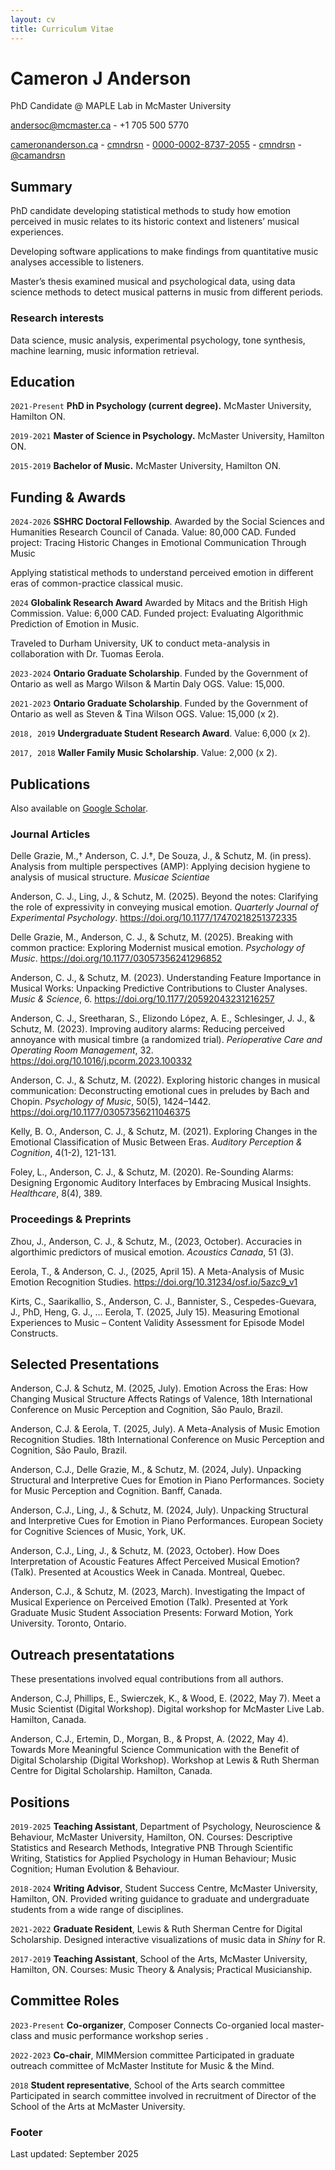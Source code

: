```yaml
---
layout: cv
title: Curriculum Vitae
---
```

# Cameron J Anderson
PhD Candidate @ MAPLE Lab in McMaster University

<a href="andersoc@mcmaster.ca"><i class="fa-solid fa-envelope"></i>andersoc@mcmaster.ca</a> - <i class="fa-solid fa-phone"></i>+1 705 500 5770

<div id="webaddress">
  <a href="https://cameronanderson.ca"><i class="fa-solid fa-house"></i> cameronanderson.ca</a> - 
  <a href="https://github.com/cmndrsn"><i class="fa-brands fa-github"></i> cmndrsn</a> - 
  <a href="https://orcid.org/0000-0002-8737-2055"><i class="fa-brands fa-orcid"></i>0000-0002-8737-2055</a> - 
  <a href="https://www.linkedin.com/in/cmndrsn/"><i class="fa-brands fa-linkedin"></i> cmndrsn</a> - 
  <a href="https://bsky.app/profile/camandrsn"><i class="fa-brands fa-bluesky"></i> @camandrsn</a>
</div>


## Summary

PhD candidate developing statistical methods to study how emotion perceived in music
relates to its historic context and listeners’ musical experiences.

Developing software applications to make findings from quantitative music analyses
accessible to listeners.

Master’s thesis examined musical and psychological data, using data science methods
to detect musical patterns in music from different periods.

### Research interests

Data science, music analysis, experimental psychology, tone synthesis, machine learning, music information retrieval.

## Education

`2021-Present`
__PhD in Psychology (current degree).__ McMaster University, Hamilton ON.

`2019-2021`
__Master of Science in Psychology.__ McMaster University, Hamilton ON.

`2015-2019`
__Bachelor of Music.__ McMaster University, Hamilton ON.

## Funding & Awards

`2024-2026`
**SSHRC Doctoral Fellowship**. Awarded by the Social Sciences and Humanities Research Council of Canada. Value: 80,000 CAD.
Funded project: Tracing Historic Changes in Emotional Communication Through Music

Applying statistical methods to understand perceived emotion in different eras of common-practice classical music.

`2024`
**Globalink Research Award** Awarded by Mitacs and the British High Commission. Value: 6,000 CAD.
Funded project: Evaluating Algorithmic Prediction of Emotion in Music.

Traveled to Durham University, UK to conduct meta-analysis in collaboration with Dr. Tuomas Eerola.

`2023-2024`
**Ontario Graduate Scholarship**. Funded by the Government of Ontario as well as Margo Wilson & Martin Daly OGS. Value: 15,000.

`2021-2023`
**Ontario Graduate Scholarship**. Funded by the Government of Ontario as well as Steven & Tina Wilson OGS. Value: 15,000 (x 2).

`2018, 2019`
**Undergraduate Student Research Award**. Value: 6,000 (x 2).

`2017, 2018`
**Waller Family Music Scholarship**. Value: 2,000 (x 2).

## Publications

Also available on <a href="https://scholar.google.com/citations?user=_HmS4aQAAAAJ&hl=en&oi=ao"><i class="fa-brands fa-google-scholar"></i> Google Scholar</a>.

### Journal Articles

Delle Grazie, M.,† Anderson, C. J.†, De Souza, J., & Schutz, M. (in press). Analysis from multiple perspectives (AMP): Applying decision hygiene to analysis of musical structure. *Musicae Scientiae*

Anderson, C. J., Ling, J., & Schutz, M. (2025). Beyond the notes: Clarifying the role of expressivity in conveying musical emotion. *Quarterly Journal of Experimental Psychology*. https://doi.org/10.1177/17470218251372335

Delle Grazie, M., Anderson, C. J., & Schutz, M. (2025). Breaking with common practice: Exploring Modernist musical emotion. _Psychology of Music_. https://doi.org/10.1177/03057356241296852

Anderson, C. J., & Schutz, M. (2023). Understanding Feature Importance in Musical Works: Unpacking Predictive Contributions to Cluster Analyses. _Music & Science_, 6. https://doi.org/10.1177/20592043231216257

Anderson, C. J., Sreetharan, S., Elizondo López, A. E., Schlesinger, J. J., & Schutz, M. (2023). Improving auditory alarms: Reducing perceived annoyance with musical timbre (a randomized trial). _Perioperative Care and Operating Room Management_, 32. https://doi.org/10.1016/j.pcorm.2023.100332

Anderson, C. J., & Schutz, M. (2022). Exploring historic changes in musical communication: Deconstructing emotional cues in preludes by Bach and Chopin. _Psychology of Music_, 50(5), 1424–1442. https://doi.org/10.1177/03057356211046375

Kelly, B. O., Anderson, C. J., & Schutz, M. (2021). Exploring Changes in the Emotional Classification of Music Between Eras. _Auditory Perception & Cognition_, 4(1-2), 121-131.

Foley, L., Anderson, C. J., & Schutz, M. (2020). Re-Sounding Alarms: Designing Ergonomic Auditory Interfaces by Embracing Musical Insights. _Healthcare_, 8(4), 389.

### Proceedings & Preprints

Zhou, J., Anderson, C. J., & Schutz, M., (2023, October). Accuracies in algorthimic predictors of musical emotion. _Acoustics Canada_, 51 (3).

Eerola, T., & Anderson, C. J., (2025, April 15). A Meta-Analysis of Music Emotion Recognition Studies. https://doi.org/10.31234/osf.io/5azc9_v1

Kirts, C., Saarikallio, S., Anderson, C. J., Bannister, S., Cespedes-Guevara, J., PhD, Heng, G. J., … Eerola, T. (2025, July 15). Measuring Emotional Experiences to Music – Content Validity Assessment for Episode Model Constructs. 

## Selected Presentations

Anderson, C.J. & Schutz, M. (2025, July). Emotion Across the Eras: How Changing Musical Structure Affects Ratings of Valence, 18th International Conference on Music Perception and Cognition, São Paulo, Brazil. 

Anderson, C.J. & Eerola, T. (2025, July). A Meta-Analysis of Music Emotion Recognition Studies. 18th International Conference on Music Perception and Cognition, São Paulo, Brazil. 

Anderson, C.J., Delle Grazie, M., & Schutz, M. (2024, July). Unpacking Structural and Interpretive Cues for Emotion in Piano Performances. Society for Music Perception and Cognition. Banff, Canada. 

Anderson, C.J., Ling, J., & Schutz, M. (2024, July). Unpacking Structural and Interpretive Cues for Emotion in Piano Performances. European Society for Cognitive Sciences of Music, York, UK. 

Anderson, C.J., Ling, J., & Schutz, M. (2023, October). How Does Interpretation of Acoustic Features Affect Perceived Musical Emotion? (Talk). Presented at Acoustics Week in Canada. Montreal, Quebec. 

Anderson, C.J., & Schutz, M. (2023, March). Investigating the Impact of Musical Experience on Perceived Emotion (Talk). Presented at York Graduate Music Student Association Presents: Forward Motion, York University. Toronto, Ontario. 

## Outreach presentatations

These presentations involved equal contributions from all authors.

Anderson, C.J, Phillips, E., Swierczek, K., & Wood, E. (2022, May 7). Meet a Music Scientist (Digital Workshop). Digital workshop for McMaster Live Lab. Hamilton, Canada. 

Anderson, C.J., Ertemin, D., Morgan, B., & Propst, A. (2022, May 4). Towards More Meaningful Science Communication with the Benefit of Digital Scholarship (Digital Workshop). Workshop at Lewis & Ruth Sherman Centre for Digital Scholarship. Hamilton, Canada. 

## Positions

`2019-2025`
__Teaching Assistant__, Department of Psychology, Neuroscience & Behaviour, McMaster University, Hamilton, ON.
Courses: Descriptive Statistics and Research Methods, Integrative PNB Through Scientific Writing, Statistics for Applied Psychology in Human Behaviour; Music Cognition; Human Evolution & Behaviour.

`2018-2024`
__Writing Advisor__, Student Success Centre, McMaster University, Hamilton, ON.
Provided writing guidance to graduate and undergraduate students from a wide range of disciplines.

`2021-2022` __Graduate Resident__, Lewis & Ruth Sherman Centre for Digital Scholarship.
Designed interactive visualizations of music data in *Shiny* for R.

`2017-2019` __Teaching Assistant__, School of the Arts, McMaster University, Hamilton, ON.
Courses: Music Theory & Analysis; Practical Musicianship.

## Committee Roles

`2023-Present` __Co-organizer__, Composer Connects 
Co-organied local master-class and music performance workshop series  .

`2022-2023` __Co-chair__, MIMMersion committee
Participated in graduate outreach committee of McMaster Institute for Music & the Mind.

`2018` __Student representative__, School of the Arts search committee
Participated in search committee involved in recruitment of Director of the School of the Arts at McMaster University.

### Footer

Last updated: September 2025


